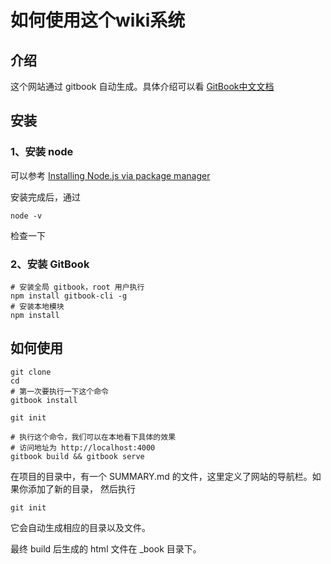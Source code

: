 # 如何使用这个wiki系统
 
## 介绍
   这个网站通过 gitbook 自动生成。具体介绍可以看 [GitBook中文文档](https://chrisniael.gitbooks.io/gitbook-documentation/content/)


## 安装
### 1、安装 node
可以参考 [Installing Node.js via package manager](https://nodejs.org/en/download/package-manager/)

安装完成后，通过
```
node -v
```
检查一下

### 2、安装 GitBook

```
# 安装全局 gitbook，root 用户执行
npm install gitbook-cli -g
# 安装本地模块
npm install
```

## 如何使用
```
git clone
cd
# 第一次要执行一下这个命令
gitbook install

git init

# 执行这个命令，我们可以在本地看下具体的效果
# 访问地址为 http://localhost:4000
gitbook build && gitbook serve
```

在项目的目录中，有一个 SUMMARY.md 的文件，这里定义了网站的导航栏。如果你添加了新的目录，
然后执行
```
git init
```
它会自动生成相应的目录以及文件。

最终 build 后生成的 html 文件在 _book 目录下。


